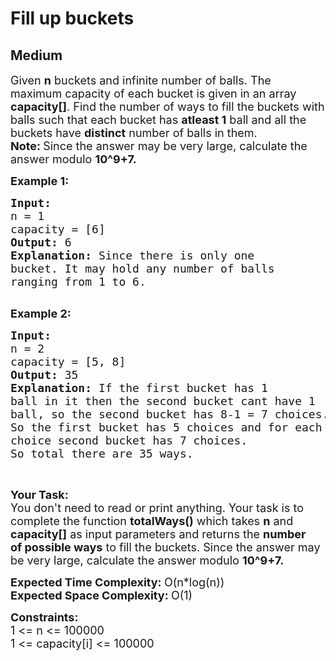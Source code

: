 # Fill up buckets
## Medium
<div class="problems_problem_content__Xm_eO" style="user-select: auto;"><p style="user-select: auto;"><span style="font-size: 18px; user-select: auto;">Given <strong style="user-select: auto;">n</strong>&nbsp;buckets and infinite number of balls. The maximum capacity of each bucket is given in an array <strong style="user-select: auto;">capacity[]</strong>. Find the number of ways to fill the buckets with balls such that each bucket has <strong style="user-select: auto;">atleast 1</strong> ball and all the buckets have <strong style="user-select: auto;">distinct</strong> number of balls in them.<br style="user-select: auto;">
<strong style="user-select: auto;">Note:&nbsp;</strong>Since the answer may be very large, calculate the answer&nbsp;modulo <strong style="user-select: auto;">10^9+7.</strong></span></p>

<p style="user-select: auto;"><span style="font-size: 18px; user-select: auto;"><strong style="user-select: auto;">Example 1:</strong></span></p>

<pre style="position: relative; user-select: auto;"><span style="font-size: 18px; user-select: auto;"><strong style="user-select: auto;">Input: 
</strong>n = 1
capacity = [6]
<strong style="user-select: auto;">Output: </strong>6
<strong style="user-select: auto;">Explanation: </strong>Since there is only one 
bucket. It may hold any number of balls 
ranging from 1 to 6.
</span>
<div class="open_grepper_editor" title="Edit &amp; Save To Grepper" style="user-select: auto;"></div></pre>

<p style="user-select: auto;"><span style="font-size: 18px; user-select: auto;"><strong style="user-select: auto;">Example 2:</strong></span></p>

<pre style="position: relative; user-select: auto;"><span style="font-size: 18px; user-select: auto;"><strong style="user-select: auto;">Input: 
</strong>n = 2 
capacity = [5, 8]
<strong style="user-select: auto;">Output: </strong>35
<strong style="user-select: auto;">Explanation: </strong>If the first bucket has 1
ball in it then the second bucket cant have 1 
ball, so the second bucket has 8-1 = 7 choices.
So the first bucket has 5 choices and for each
choice second bucket has 7 choices.
So total there are 35 ways.
</span><div class="open_grepper_editor" title="Edit &amp; Save To Grepper" style="user-select: auto;"></div></pre>

<p style="user-select: auto;">&nbsp;</p>

<p style="user-select: auto;"><span style="font-size: 18px; user-select: auto;"><strong style="user-select: auto;">Your Task:</strong><br style="user-select: auto;">
You don't need to read or print anything. Your task is to complete the function&nbsp;<strong style="user-select: auto;">totalWays()</strong>&nbsp;which takes <strong style="user-select: auto;">n</strong> and <strong style="user-select: auto;">capacity[]</strong>&nbsp;as input parameters and returns the <strong style="user-select: auto;">number of&nbsp;possible ways</strong> to&nbsp;fill&nbsp;the&nbsp;buckets. Since the answer may be very large, calculate the answer&nbsp;modulo <strong style="user-select: auto;">10^9+7.</strong></span></p>

<p style="user-select: auto;"><span style="font-size: 18px; user-select: auto;"><strong style="user-select: auto;">Expected Time Complexity:&nbsp;</strong>O(n*log(n))&nbsp;<br style="user-select: auto;">
<strong style="user-select: auto;">Expected Space Complexity:&nbsp;</strong>O(1)</span></p>

<p style="user-select: auto;"><span style="font-size: 18px; user-select: auto;"><strong style="user-select: auto;">Constraints:</strong><br style="user-select: auto;">
1 &lt;= n&nbsp;&lt;= 100000<br style="user-select: auto;">
1 &lt;= capacity[i] &lt;= 100000</span></p>
</div>